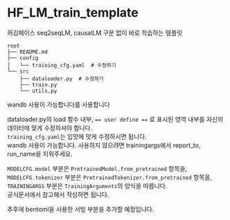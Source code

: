 # HF_LM_train_template
 허깅페이스 seq2seqLM, causalLM 구분 없이 바로 학습하는 템플릿

```
root
├── README.md
├── config
│   └── training_cfg.yaml  # 수정하기
└── src
    ├── dataloader.py  # 수정하기
    ├── train.py
    └── utils.py
```

wandb 사용이 가능합니다를 사용합니다

dataloader.py의 load 함수 내부, `== user define ==` 로 표시된 영역 내부를 자신의 데이터에 맞게 수정하셔야 합니다.  
`training_cfg.yaml`는 입맛에 맛게 수정하시면 됩니다.  
wandb 사용이 가능합니다. 사용하지 않으려면 trainingargs에서 report_to, run_name을 지워주세요.  

`MODELCFG.model` 부분은 `PretrainedModel.from_pretrained` 항목을,  
`MODELCFG.tokenizer` 부분은 `PretrainedTokenizer.from_pretrained` 항목을,  
`TRAININGARGS` 부분은 `TrainingArguments`의 양식을 따릅니다.   
공식문서에서 참고해서 작성하면 됩니다.

추후에 bentoml을 사용한 서빙 부분을 추가할 예정입니다.